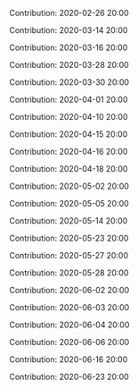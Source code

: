 Contribution: 2020-02-26 20:00

Contribution: 2020-03-14 20:00

Contribution: 2020-03-16 20:00

Contribution: 2020-03-28 20:00

Contribution: 2020-03-30 20:00

Contribution: 2020-04-01 20:00

Contribution: 2020-04-10 20:00

Contribution: 2020-04-15 20:00

Contribution: 2020-04-16 20:00

Contribution: 2020-04-18 20:00

Contribution: 2020-05-02 20:00

Contribution: 2020-05-05 20:00

Contribution: 2020-05-14 20:00

Contribution: 2020-05-23 20:00

Contribution: 2020-05-27 20:00

Contribution: 2020-05-28 20:00

Contribution: 2020-06-02 20:00

Contribution: 2020-06-03 20:00

Contribution: 2020-06-04 20:00

Contribution: 2020-06-06 20:00

Contribution: 2020-06-16 20:00

Contribution: 2020-06-23 20:00

